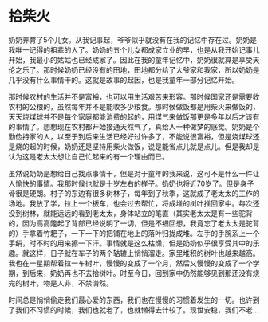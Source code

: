 # 拾柴火

奶奶养育了5个儿女。从我记事起，爷爷似乎就没有在我的记忆中存在过。奶奶是我唯一记得的祖辈的人了。奶奶的五个儿女都成家立业的早，也是从我开始记事儿开始，我最小的姑姑也已经成家了。因此在我的童年记忆中，奶奶很就算是享受天伦之乐了。那时候奶奶已经没有的田地，田地都分给了大爷家和我家，所以奶奶是几乎没有什么事情干的。这就是故事的起因，也是我童年一部分记忆开始。

那时候农村的生活并不是富裕，也可以用生活艰苦来形容。那时候国家还是需要收农村的公粮的，虽然每年并不是能收多少粮食。那时候做饭都是用柴火来做饭的，天天烧煤球并不是每个家庭都能消费的起的，用煤气来做饭那更是多年以后才该有的事情了。想想现在农村都开始接通天然气了，真给人一种做梦的感觉。奶奶是个勤俭持家的人，以至于到后来生活已经好过许多了，不能说很富裕，但是烧煤球还是烧的起的时候，奶奶还是坚持用柴火做饭，说是能省点儿就是点儿。但是我却是认为这是老太太想让自己忙起来的有一个理由而已。

虽然说奶奶是想给自己找点事情干，但是对于童年的我来说，这可不是什么一件让人愉快的事情。我那时候也就是十岁左右的样子。奶奶也将近70岁了。但是身子骨很是硬朗。村子的东边有很多树林子，每年到了秋季，这就成了老太太的工作的场地。我放了学，拉上一个板车，也会过去帮忙，将成堆的树叶推回家中。每次还没到树林，就能远远的看到老太太，身体站立的笔直（其实老太太是有一些驼背的，因为高高隆起了背部已经说明了一切，但是不细回想，我竟忘了老太太是驼背的）手拿着竹耙子，一下一下的把铺在地上的落叶归拢成堆。左手的手腕系上一个手绢，时不时的用来擦一下汗。事情就是这么枯燥，但是奶奶似乎很享受其中的乐趣。就这样，日子就在车子的两个轱辘上悄悄溜走。家里堆积的树叶也越来越高。我也在一星期帮着拉一车树叶，慢慢的变成了一个月，然后又慢慢的变成了一个学期，到后来，奶奶再也不去拾树叶。时至今日，回到家中仍然能够见到那还没有烧完的树叶，物是人非，不禁潸然。

时间总是悄悄偷走我们最心爱的东西，我们也在慢慢的习惯着发生的一切。也许到了我们不习惯的时候，我们也就老了，也就懒得去计较了。现世安稳，我们不老...